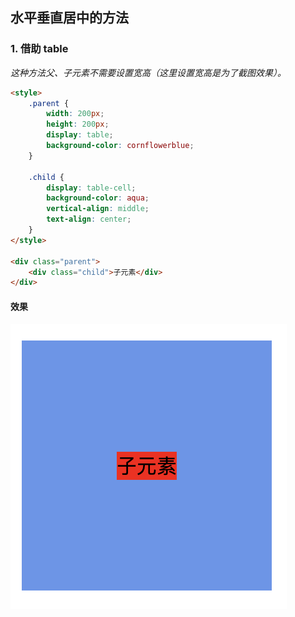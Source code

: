 ## 水平垂直居中的方法

### 1. 借助 table
*这种方法父、子元素不需要设置宽高（这里设置宽高是为了截图效果）。*
```html
<style>
    .parent {
        width: 200px;
        height: 200px;
        display: table;
        background-color: cornflowerblue;
    }

    .child {
        display: table-cell;
        background-color: aqua;
        vertical-align: middle;
        text-align: center;
    }
</style>

<div class="parent">
    <div class="child">子元素</div>
</div>
```
#### 效果
![hahahah](src/frontEnd/css/images/1.png)